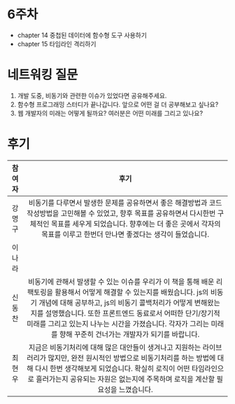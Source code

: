 # 6주차

- chapter 14 중첩된 데이터에 함수형 도구 사용하기
- chapter 15 타임라인 격리하기

# 네트워킹 질문

1. 개발 도중, 비동기와 관련한 이슈가 있었다면 공유해주세요.
2. 함수형 프로그래밍 스터디가 끝나갑니다. 앞으로 어떤 걸 더 공부해보고 싶나요?
3. 웹 개발자의 미래는 어떻게 될까요? 여러분은 어떤 미래를 그리고 있나요?

# 후기

| 참여자 |                                                                                                                                                                                        후기                                                                                                                                                                                         |
| :----: | :---------------------------------------------------------------------------------------------------------------------------------------------------------------------------------------------------------------------------------------------------------------------------------------------------------------------------------------------------------------------------------: |
| 강명구 |                                                              비동기를 다루면서 발생한 문제를 공유하면서 좋은 해결방법과 코드 작성방법을 고민해볼 수 있었고, 향후 목표를 공유하면서 다시한번 구체적인 목표를 세우게 되었습니다. 향후에는 더 좋은 곳에서 각자의 목표를 이루고 한번더 만나면 좋겠다는 생각이 들었습니다.                                                               |
| 이나라 |                                                                                                                                                                                                                                                                                                                                                                                     |
| 신동찬 | 비동기에 관해서 발생할 수 있는 이슈를 우리가 이 책을 통해 배운 리팩토링을 활용해서 어떻게 해결할 수 있는지를 배웠습니다. js의 비동기 개념에 대해 공부하고, js의 비동기 콜백처리가 어떻게 변해왔는 지를 설명했습니다. 또한 프론트엔드 동료로서 어떠한 단기/장기적 미래를 그리고 있는지 나누는 시간을 가졌습니다. 각자가 그리는 미래를 향해 꾸준히 건너가는 개발자가 되기를 바랍니다. |
| 최현우 |                                                 지금은 비동기처리에 대해 많은 대안들이 생겨나고 지원하는 라이브러리가 많지만, 완전 원시적인 방법으로 비동기처리를 하는 방법에 대해 다시 한번 생각해보게 되었습니다. 확실히 로직이 어떤 타임라인으로 흘러가는지 공유되는 자원은 없는지에 주목하며 로직을 계산할 필요성을 느꼈습니다.                                                 |
